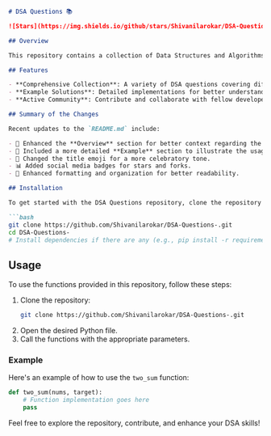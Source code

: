 ```markdown
# DSA Questions 📚

![Stars](https://img.shields.io/github/stars/Shivanilarokar/DSA-Questions-?style=social) ![Forks](https://img.shields.io/github/forks/Shivanilarokar/DSA-Questions-?style=social)

## Overview

This repository contains a collection of Data Structures and Algorithms (DSA) questions designed to help developers enhance their coding skills and prepare for technical interviews.

## Features

- **Comprehensive Collection**: A variety of DSA questions covering different topics.
- **Example Solutions**: Detailed implementations for better understanding.
- **Active Community**: Contribute and collaborate with fellow developers.

## Summary of the Changes

Recent updates to the `README.md` include:

- 🤖 Enhanced the **Overview** section for better context regarding the repository.
- 📝 Included a more detailed **Example** section to illustrate the usage of the `two_sum` function.
- 🎉 Changed the title emoji for a more celebratory tone.
- 📊 Added social media badges for stars and forks.
- 📑 Enhanced formatting and organization for better readability.

## Installation

To get started with the DSA Questions repository, clone the repository and install any necessary dependencies:

```bash
git clone https://github.com/Shivanilarokar/DSA-Questions-.git
cd DSA-Questions-
# Install dependencies if there are any (e.g., pip install -r requirements.txt)
```

## Usage

To use the functions provided in this repository, follow these steps:

1. Clone the repository:
   ```bash
   git clone https://github.com/Shivanilarokar/DSA-Questions-.git
   ```
2. Open the desired Python file.
3. Call the functions with the appropriate parameters.

### Example

Here's an example of how to use the `two_sum` function:

```python
def two_sum(nums, target):
    # Function implementation goes here
    pass
```

Feel free to explore the repository, contribute, and enhance your DSA skills!
```